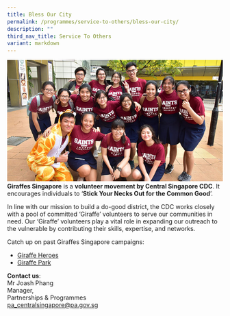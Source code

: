 ```yaml
---
title: Bless Our City
permalink: /programmes/service-to-others/bless-our-city/
description: ""
third_nav_title: Service To Others
variant: markdown
---
```

![Giraffes Singapore](/images/Partner%20Us/2018-giraffe-main.jpg)<br>
**Giraffes Singapore**&nbsp;is a&nbsp;**volunteer movement by Central Singapore CDC**. It encourages individuals to ‘**Stick Your Necks Out for the Common Good**’.

In line with our mission to build a do-good district, the CDC works closely with a pool of committed ‘Giraffe’ volunteers to serve our communities in need. Our ‘Giraffe’ volunteers play a vital role in expanding our outreach to the vulnerable by contributing their skills, expertise, and networks.

Catch up on past Giraffes Singapore campaigns:

*   [Giraffe Heroes](https://www.youtube.com/watch?v=kySkyxLLdA8)
*   [Giraffe Park](https://www.facebook.com/watch/?v=1711230715838606)

**Contact us**:  
Mr Joash Phang  
Manager,&nbsp;  
Partnerships &amp; Programmes  
[pa\_centralsingapore@pa.gov.sg](mailto:pa_centralsingapore@pa.gov.sg)
